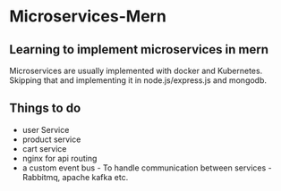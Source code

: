 # Microservices-Mern

## Learning to implement microservices in mern

Microservices are usually implemented with docker and Kubernetes.
Skipping that and implementing it in node.js/express.js and mongodb.

## Things to do

* user Service
* product service
* cart service
* nginx for api routing
* a custom event bus - To handle communication between services - Rabbitmq, apache kafka etc.
